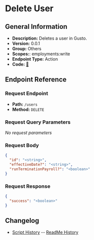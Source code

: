 # Delete User

## General Information

- **Description:** Deletes a user in Gusto.
- **Version:** 0.0.1
- **Group:** Others
- **Scopes:**: employments:write
- **Endpoint Type:** Action
- **Code:** [🔗](https://github.com/NangoHQ/integration-templates/tree/main/integrations/gusto-demo/actions/delete-user.ts)

## Endpoint Reference

### Request Endpoint

- **Path:** `/users`
- **Method:** `DELETE`

### Request Query Parameters

_No request parameters_

### Request Body

```json
{
  "id": "<string>",
  "effectiveDate?": "<string>",
  "runTerminationPayroll?": "<boolean>"
}
```

### Request Response

```json
{
  "success": "<boolean>"
}
```

## Changelog

- [Script History](https://github.com/NangoHQ/integration-templates/commits/main/integrations/gusto-demo/actions/delete-user.ts)
-- [ReadMe History](https://github.com/NangoHQ/integration-templates/commits/main/integrations/gusto-demo/actions/delete-user.md)
